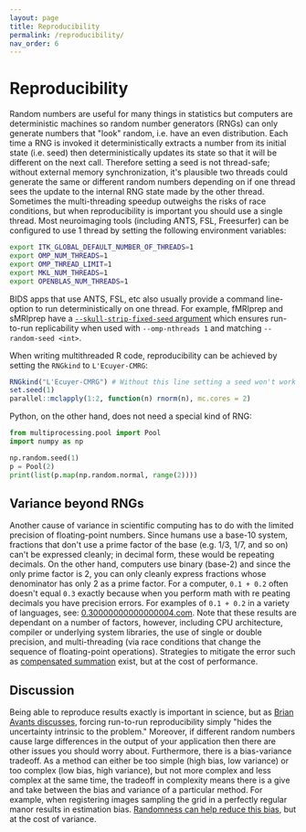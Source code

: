 ```yaml
---
layout: page
title: Reproducibility
permalink: /reproducibility/
nav_order: 6
---
```

# Reproducibility
Random numbers are useful for many things in statistics but computers are deterministic machines so random number generators (RNGs) can only generate numbers that "look" random, i.e. have an even distribution. Each time a RNG is invoked it deterministically extracts a number from its initial state (i.e. seed) then deterministically updates its state so that it will be different on the next call. Therefore setting a seed is not thread-safe; without external memory synchronization, it's plausible two threads could generate the same or different random numbers depending on if one thread sees the update to the internal RNG state made by the other thread. Sometimes the multi-threading speedup outweighs the risks of race conditions, but when reproducibility is important you should use a single thread. Most neuroimaging tools (including ANTS, FSL, Freesurfer) can be configured to use 1 thread by setting the following environment variables:
```sh
export ITK_GLOBAL_DEFAULT_NUMBER_OF_THREADS=1
export OMP_NUM_THREADS=1
export OMP_THREAD_LIMIT=1
export MKL_NUM_THREADS=1
export OPENBLAS_NUM_THREADS=1
```
BIDS apps that use ANTS, FSL, etc also usually provide a command line-option to run deterministically on one thread. For example, fMRIprep and sMRIprep have a [`--skull-strip-fixed-seed` argument](https://fmriprep.org/en/stable/usage.html#Specific%20options%20for%20ANTs%20registrations) which ensures run-to-run replicability when used with `--omp-nthreads 1` and matching `--random-seed <int>`.

When writing multithreaded R code, reproducibility can be achieved by setting the `RNGkind` to `L'Ecuyer-CMRG`:
```R
RNGkind("L'Ecuyer-CMRG") # Without this line setting a seed won't work in multithreaded code
set.seed(1)
parallel::mclapply(1:2, function(n) rnorm(n), mc.cores = 2)
```
Python, on the other hand, does not need a special kind of RNG:
```py
from multiprocessing.pool import Pool
import numpy as np

np.random.seed(1)
p = Pool(2)
print(list(p.map(np.random.normal, range(2))))
```

## Variance beyond RNGs
Another cause of variance in scientific computing has to do with the limited precision of floating-point numbers. Since humans use a base-10 system, fractions that don't use a prime factor of the base (e.g. 1/3, 1/7, and so on) can't be expressed cleanly; in decimal form, these would be repeating decimals. On the other hand, computers use binary (base-2) and since the only prime factor is 2, you can only cleanly express fractions whose denominator has only 2 as a prime factor. For a computer, `0.1 + 0.2` often doesn't equal `0.3` exactly because when you perform math with re peating decimals you have precision errors. For examples of `0.1 + 0.2` in a variety of languages, see: [0.30000000000000004.com](https://0.30000000000000004.com). Note that these results are dependant on a number of factors, however, including CPU architecture, compiler or underlying system libraries, the use of single or double precision, and multi-threading (via race conditions that change the sequence of floating-point operations). Strategies to mitigate the error such as [compensated summation](https://en.wikipedia.org/wiki/Kahan_summation_algorithm) exist, but at the cost of performance.

## Discussion
Being able to reproduce results exactly is important in science, but as [Brian Avants discusses](https://github.com/ANTsX/ANTsR/issues/210#issuecomment-377511054), forcing run-to-run reproducibility simply "hides the uncertainty intrinsic to the problem." Moreover, if different random numbers cause large differences in the output of your application then there are other issues you should worry about. Furthermore, there is a bias-variance tradeoff. As a method can either be too simple (high bias, low variance) or too complex (low bias, high variance), but not more complex and less complex at the same time, the tradeoff in complexity means there is a give and take between the bias and variance of a particular method. For example, when registering images sampling the grid in a perfectly regular manor results in estimation bias. [Randomness can help reduce this bias](http://bigwww.epfl.ch/preprints/thevenaz0602p.pdf), but at the cost of variance.

